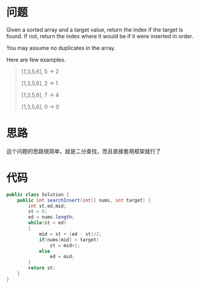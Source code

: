 # 问题

Given a sorted array and a target value, return the index if the target is found. If not, return the index where it would be if it were inserted in order.

You may assume no duplicates in the array.



Here are few examples.

> [1,3,5,6], 5 → 2
>
> [1,3,5,6], 2 → 1
>
> [1,3,5,6], 7 → 4
>
> [1,3,5,6], 0 → 0



# 思路

这个问题的思路很简单，就是二分查找，而且直接套用框架就行了



# 代码

```java
public class Solution {
    public int searchInsert(int[] nums, int target) {
        int st,ed,mid;
        st = 0;
        ed = nums.length;
        while(st < ed)
        {
            mid = st + (ed - st)/2;
            if(nums[mid] < target)
                st = mid+1;
            else
                ed = mid;
        }
        return st;
    }
}
```

